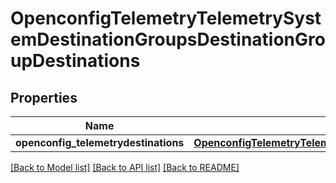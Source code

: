 # OpenconfigTelemetryTelemetrySystemDestinationGroupsDestinationGroupDestinations

## Properties
Name | Type | Description | Notes
------------ | ------------- | ------------- | -------------
**openconfig_telemetrydestinations** | [**OpenconfigTelemetryTelemetrySystemOpenconfigtelemetrytelemetrysystemDestinationgroupsDestinations**](OpenconfigTelemetryTelemetrySystemOpenconfigtelemetrytelemetrysystemDestinationgroupsDestinations.md) |  | [optional] 

[[Back to Model list]](../README.md#documentation-for-models) [[Back to API list]](../README.md#documentation-for-api-endpoints) [[Back to README]](../README.md)



